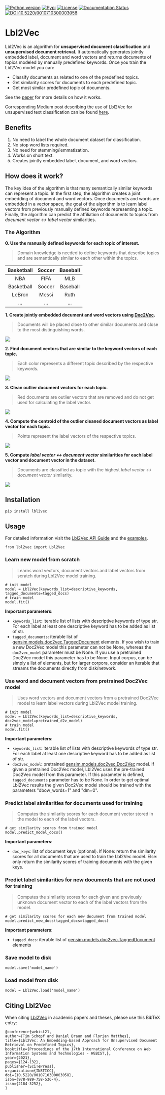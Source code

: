 [![Python version](https://img.shields.io/badge/python-%3E%3D3.8-orange)](https://pypi.org/project/lbl2vec/)
[![Pypi](https://img.shields.io/pypi/v/lbl2vec.svg)](https://pypi.org/project/lbl2vec/)
[![License](https://img.shields.io/pypi/l/lbl2vec.svg)](https://github.com/sebischair/Lbl2Vec/blob/main/LICENSE)
[![Documentation Status](https://readthedocs.org/projects/lbl2vec/badge/?version=latest)](https://lbl2vec.readthedocs.io/en/latest/?badge=latest)
[![DOI:10.5220/0010710300003058](https://zenodo.org/badge/DOI/10.5220/0010710300003058.svg)](https://doi.org/10.5220/0010710300003058)

Lbl2Vec
======= 

Lbl2Vec is an algorithm for **unsupervised document classification** and **unsupervised document retrieval.** It automatically generates jointly embedded label, document and word vectors and returns documents of topics modeled by manually predefined keywords. Once you train the Lbl2Vec model you can:

* Classify documents as related to one of the predefined topics.
* Get similarity scores for documents to each predefined topic.
* Get most similar predefined topic of documents.

See the [paper](https://www.scitepress.org/Link.aspx?doi=10.5220/0010710300003058) for more details on how it works.

Corresponding Medium post describing the use of Lbl2Vec for unsupervised text classification can be found [here](https://towardsdatascience.com/unsupervised-text-classification-with-lbl2vec-6c5e040354de).

Benefits
--------

1. No need to label the whole document dataset for classification.
2. No stop word lists required.
3. No need for stemming/lemmatization.
4. Works on short text.
5. Creates jointly embedded label, document, and word vectors.

How does it work?
-----------------

The key idea of the algorithm is that many semantically similar keywords can represent a topic. In the first step, the algorithm creates a joint embedding of document and word vectors. Once documents and words are embedded in a vector space, the goal of the algorithm is to learn label vectors from previously manually defined keywords representing a topic. Finally, the algorithm can predict the affiliation of documents to topics from *document vector <-> label vector* similarities. 

### The Algorithm
**0. Use the manually defined keywords for each topic of interest.**
>Domain knowledge is needed to define keywords that describe topics and are semantically similar to each other within the topics.

| Basketball     | Soccer        | Baseball   |
| :-------------:|:-------------:|:----------:|
| NBA            | FIFA          | MLB        |
| Basketball     | Soccer        | Baseball   |
| LeBron         | Messi         | Ruth       |
| ...            | ...           | ...        |


**1. Create jointly embedded document and word vectors using [Doc2Vec](https://radimrehurek.com/gensim/models/doc2vec.html "Gensim Doc2Vec").**
>Documents will be placed close to other similar documents and close to the most distinguishing words.

![](https://raw.githubusercontent.com/sebischair/Lbl2Vec/main/images/Doc2Vec_example.png)

**2. Find document vectors that are similar to the keyword vectors of each topic.**
>Each color represents a different topic described by the respective keywords. 

![](https://raw.githubusercontent.com/sebischair/Lbl2Vec/main/images/Document_assignment_example.png)

**3. Clean outlier document vectors for each topic.**
>Red documents are outlier vectors that are removed and do not get used for calculating the label vector. 

![](https://raw.githubusercontent.com/sebischair/Lbl2Vec/main/images/Outlier_cleaning_example.png)

**4. Compute the centroid of the outlier cleaned document vectors as label vector for each topic.**
>Points represent the label vectors of the respective topics. 

![](https://raw.githubusercontent.com/sebischair/Lbl2Vec/main/images/Label_vectors_example.png)

**5. Compute *label vector <-> document vector* similarities for each label vector and document vector in the dataset.**
>Documents are classified as topic with the highest *label vector <-> document vector* similarity.

![](https://raw.githubusercontent.com/sebischair/Lbl2Vec/main/images/Classification_example.png)

Installation
------------

```
pip install lbl2vec
```
    
Usage
-----
For detailed information visit the [Lbl2Vec API Guide](https://lbl2vec.readthedocs.io/en/latest/api.html#) and the [examples](https://github.com/sebischair/Lbl2Vec/tree/main/examples).

``` 
from lbl2vec import Lbl2Vec
```

### Learn new model from scratch
>Learns word vectors, document vectors and label vectors from scratch during Lbl2Vec model training.

``` 
# init model
model = Lbl2Vec(keywords_list=descriptive_keywords, tagged_documents=tagged_docs)
# train model
model.fit()
```
**Important parameters:**

* `keywords_list`: iterable list of lists with descriptive keywords of type str. For each label at least one descriptive keyword has to be added as list of str.
* `tagged_documents`: iterable list of [gensim.models.doc2vec.TaggedDocument](https://radimrehurek.com/gensim/models/doc2vec.html#gensim.models.doc2vec.TaggedDocument) elements. If you wish to train a new Doc2Vec model this parameter can not be None, whereas the `doc2vec_model` parameter must be None. If you use a pretrained Doc2Vec model this parameter has to be None. Input corpus, can be simply a list of elements, but for larger corpora, consider an iterable that streams the documents directly from disk/network.

### Use word and document vectors from pretrained Doc2Vec model
>Uses word vectors and document vectors from a pretrained Doc2Vec model to learn label vectors during Lbl2Vec model training.

```
# init model
model = Lbl2Vec(keywords_list=descriptive_keywords, doc2vec_model=pretrained_d2v_model)
# train model
model.fit()
```

**Important parameters:**

* `keywords_list`: iterable list of lists with descriptive keywords of type str. For each label at least one descriptive keyword has to be added as list of str.
* `doc2vec_model`: pretrained [gensim.models.doc2vec.Doc2Vec](https://radimrehurek.com/gensim/models/doc2vec.html#gensim.models.doc2vec.Doc2Vec) model. If given a pretrained Doc2Vec model, Lbl2Vec uses the pre-trained Doc2Vec model from this parameter. If this parameter is defined, `tagged_documents` parameter has to be None. In order to get optimal Lbl2Vec results the given Doc2Vec model should be trained with the parameters "dbow_words=1" and "dm=0".


### Predict label similarities for documents used for training
>Computes the similarity scores for each document vector stored in the model to each of the label vectors.

```
# get similarity scores from trained model
model.predict_model_docs()
```

**Important parameters:**

* `doc_keys`: list of document keys (optional). If None: return the similarity scores for all documents that are used to train the Lbl2Vec model. Else: only return the similarity scores of training documents with the given keys.

### Predict label similarities for new documents that are not used for training
>Computes the similarity scores for each given and previously unknown document vector to each of the label vectors from the model.

```
# get similarity scores for each new document from trained model
model.predict_new_docs(tagged_docs=tagged_docs)
```

**Important parameters:**

* `tagged_docs`: iterable list of [gensim.models.doc2vec.TaggedDocument](https://radimrehurek.com/gensim/models/doc2vec.html#gensim.models.doc2vec.TaggedDocument) elements

### Save model to disk
``` 
model.save('model_name')
``` 

### Load model from disk
``` 
model = Lbl2Vec.load('model_name')
``` 

Citing Lbl2Vec
--------

When citing [Lbl2Vec](https://www.scitepress.org/Link.aspx?doi=10.5220/0010710300003058) in academic papers and theses, please use this BibTeX entry:
``` 
@conference{webist21,
author={Tim Schopf and Daniel Braun and Florian Matthes},
title={Lbl2Vec: An Embedding-based Approach for Unsupervised Document Retrieval on Predefined Topics},
booktitle={Proceedings of the 17th International Conference on Web Information Systems and Technologies - WEBIST,},
year={2021},
pages={124-132},
publisher={SciTePress},
organization={INSTICC},
doi={10.5220/0010710300003058},
isbn={978-989-758-536-4},
issn={2184-3252},
}
``` 
